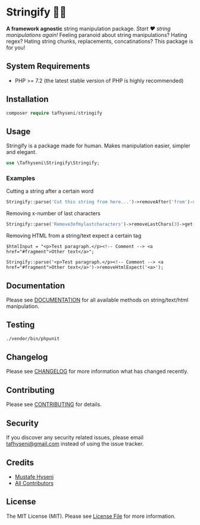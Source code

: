 # Stringify 👨‍🎨

**A framework agnostic** string manipulation package. *Start ❤️ string manipulations again!*
Feeling paranoid about string manipulations? Hating regex? Hating string chunks, replacements, concatinations? This package is for you!

## System Requirements

- PHP >= 7.2 (the latest stable version of PHP is highly recommended)



## Installation

~~~php
composer require tafhyseni/stringify
~~~



## Usage

Stringify is a package made for human. Makes manipulation easier, simpler and elegant.

~~~php
use \Tafhyseni\Stringify\Stringify;
~~~



### Examples

Cutting a string after a certain word

~~~php
Stringify::parse('Cut this string from here...')->removeAfter('from')->get();
~~~

Removing x-number of last characters

~~~php
Stringify::parse('Remove3ofmylastcharacters')->removeLastChars(3)->get();
~~~

Removing HTML from a string/text expect a certain tag

~~~php+HTML
$htmlInput = "<p>Test paragraph.</p><!-- Comment --> <a href="#fragment">Other text</a>";

Stringify::parse('<p>Test paragraph.</p><!-- Comment --> <a href="#fragment">Other text</a>')->removeHtmlExpect('<a>');
~~~



## Documentation

Please see [DOCUMENTATION](DOCUMENTATION.md) for all available methods on string/text/html manipulation.



## Testing

~~~bash
./vendor/bin/phpunit
~~~



## Changelog

Please see [CHANGELOG](CHANGELOG.md) for more information what has changed recently.



## Contributing

Please see [CONTRIBUTING](CONTRIBUTING.md) for details.



## Security

If you discover any security related issues, please email tafhyseni@gmail.com instead of using the issue tracker.



## Credits

- [Mustafe Hyseni](https://github.com/tafhyseni)
- [All Contributors](../../contributors)



## License

The MIT License (MIT). Please see [License File](https://github.com/spatie/laravel-backup/blob/master/LICENSE.md) for more information.
